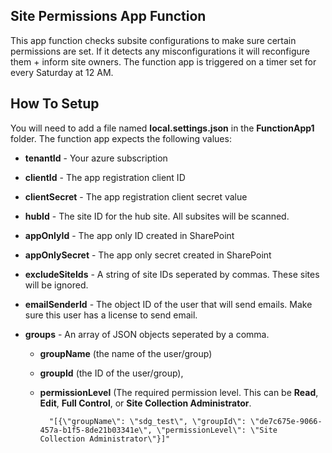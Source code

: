 ##  Site Permissions App Function
This app function checks subsite configurations to make sure certain permissions are set. If it detects any misconfigurations it will reconfigure them + inform site owners. The function app is triggered on a timer set for every Saturday at 12 AM.
## How To Setup
You will need to add a file named **local.settings.json** in the **FunctionApp1** folder.  The function app expects the following values:
- **tenantId** - Your azure subscription
- **clientId** - The app registration client ID
- **clientSecret** - The app registration client secret value
- **hubId** - The site ID for the hub site. All subsites will be scanned.
- **appOnlyId** - The app only ID created in SharePoint
- **appOnlySecret** - The app only secret created in SharePoint
- **excludeSiteIds** - A string of site IDs seperated by commas. These sites will be ignored.
- **emailSenderId** - The object ID of the user that will send emails. Make sure this user has a license to send email.
- **groups** - An array of JSON objects seperated by a comma. 

	- **groupName** (the name of the user/group)

	- **groupId** (the ID of the user/group), 

	- **permissionLevel** (The required permission level. This can be **Read**, **Edit**, **Full Control**, or **Site Collection Administrator**.

			"[{\"groupName\": \"sdg_test\", \"groupId\": \"de7c675e-9066-457a-b1f5-8de21b03341e\", \"permissionLevel\": \"Site Collection Administrator\"}]"
